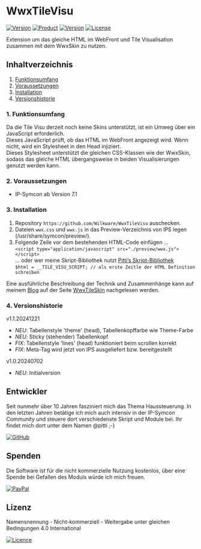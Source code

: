 # WwxTileVisu

[![Version](https://img.shields.io/badge/Symcon-TileVisu--Skin-red.svg?style=flat-square)](https://www.symcon.de/service/dokumentation/entwicklerbereich/sdk-tools/sdk-skins/)
[![Product](https://img.shields.io/badge/Symcon%20Version-7.2-blue.svg?style=flat-square)](https://www.symcon.de/produkt/)
[![Version](https://img.shields.io/badge/Skin%20Version-1.1.20241221-orange.svg?style=flat-square)](https://github.com/Wilkware/WwxTileVisu)
[![License](https://img.shields.io/badge/License-CC%20BY--NC--SA%204.0-green.svg?style=flat-square)](https://creativecommons.org/licenses/by-nc-sa/4.0/)

Extension um das gleiche HTML im WebFront und Tile Visualisation zusammen mit dem WwxSkin zu nutzen.

## Inhaltverzeichnis

1. [Funktionsumfang](#user-content-1-funktionsumfang)
2. [Voraussetzungen](#user-content-2-voraussetzungen)
3. [Installation](#user-content-3-installation)
4. [Versionshistorie](#user-content-8-versionshistorie)

### 1. Funktionsumfang

Da die Tile Visu derzeit noch keine Skins unterstützt, ist ein Umweg über ein JavaScript erforderlich.  
Dieses JavaScript prüft, ob das HTML im WebFront angezeigt wird. Wenn nicht, wird ein Stylesheet in den Head injiziert.  
Dieses Stylesheet unterstützt die gleichen CSS-Klassen wie der WwxSkin, sodass das gleiche HTML übergangsweise in beiden Visualisierungen genutzt werden kann.

### 2. Voraussetzungen

* IP-Symcon ab Version 7.1

### 3. Installation

1. Repository `https://github.com/Wilkware/WwxTileVisu` auschecken.
2. Dateien `wwx.css` und `wwx.js` in das Preview-Verzeichnis von IPS legen (/usr/share/symcon/preview/).
3. Folgende Zeile vor dem bestehenden HTML-Code einfügen ...  
    `<script type="application/javascript" src="./preview/wwx.js"></script>`  
    ... oder wer meine Skript-Bibliothek nutzt [Pitti’s Skript-Bibliothek](https://community.symcon.de/t/pittis-skript-bibliothek/131876)  
    `$html = __TILE_VISU_SCRIPT; // als erste Zeitle der HTML Definition schreiben`  

Eine ausführliche Beschreibung der Technik und Zusammenhänge kann auf meinem [Blog](wilkware.de) auf der Seite [WwxTileSkin](https://wilkware.de/ip-symcon-skins/wwx-tile-visu/) nachgelesen werden.

### 4. Versionshistorie

v1.1.20241221

* _NEU_: Tabellenstyle 'theme' (head), Tabellenkopffarbe wie Theme-Farbe
* _NEU_: Sticky (stehender) Tabellenkopf
* _FIX_: Tabellenstyle 'lines' (head) funktioniert beim scrollen korrekt
* _FIX_: Meta-Tag wird jetzt von IPS ausgeliefert bzw. bereitgestellt

v1.0.20240702

* _NEU_: Initialversion

## Entwickler

Seit nunmehr über 10 Jahren fasziniert mich das Thema Haussteuerung. In den letzten Jahren betätige ich mich auch intensiv in der IP-Symcon Community und steuere dort verschiedenste Skript und Module bei. Ihr findet mich dort unter dem Namen @pitti ;-)

[![GitHub](https://img.shields.io/badge/GitHub-@wilkware-181717.svg?style=for-the-badge&logo=github)](https://wilkware.github.io/)

## Spenden

Die Software ist für die nicht kommerzielle Nutzung kostenlos, über eine Spende bei Gefallen des Moduls würde ich mich freuen.

[![PayPal](https://img.shields.io/badge/PayPal-spenden-00457C.svg?style=for-the-badge&logo=paypal)](https://www.paypal.com/cgi-bin/webscr?cmd=_s-xclick&hosted_button_id=8816166)

## Lizenz

Namensnennung - Nicht-kommerziell - Weitergabe unter gleichen Bedingungen 4.0 International

[![Licence](https://img.shields.io/badge/License-CC_BY--NC--SA_4.0-EF9421.svg?style=for-the-badge&logo=creativecommons)](https://creativecommons.org/licenses/by-nc-sa/4.0/)
